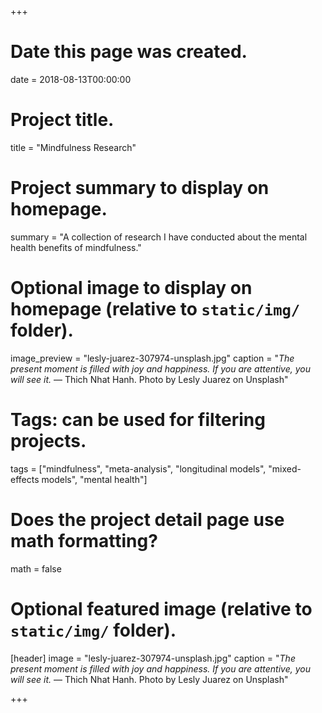 +++
# Date this page was created.
date = 2018-08-13T00:00:00

# Project title.
title = "Mindfulness Research"

# Project summary to display on homepage.
summary = "A collection of research I have conducted about the mental health benefits of mindfulness."

# Optional image to display on homepage (relative to `static/img/` folder).
image_preview = "lesly-juarez-307974-unsplash.jpg"
caption = "*The present moment is filled with joy and happiness. If you are attentive, you will see it.* ― Thich Nhat Hanh. Photo by Lesly Juarez on Unsplash"

# Tags: can be used for filtering projects.
tags = ["mindfulness", "meta-analysis", "longitudinal models", "mixed-effects models", "mental health"]

# Does the project detail page use math formatting?
math = false

# Optional featured image (relative to `static/img/` folder).
[header]
image = "lesly-juarez-307974-unsplash.jpg"
caption = "*The present moment is filled with joy and happiness. If you are attentive, you will see it.* ― Thich Nhat Hanh. Photo by Lesly Juarez on Unsplash"

+++
